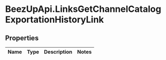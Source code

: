 # BeezUpApi.LinksGetChannelCatalogExportationHistoryLink

## Properties
Name | Type | Description | Notes
------------ | ------------- | ------------- | -------------



